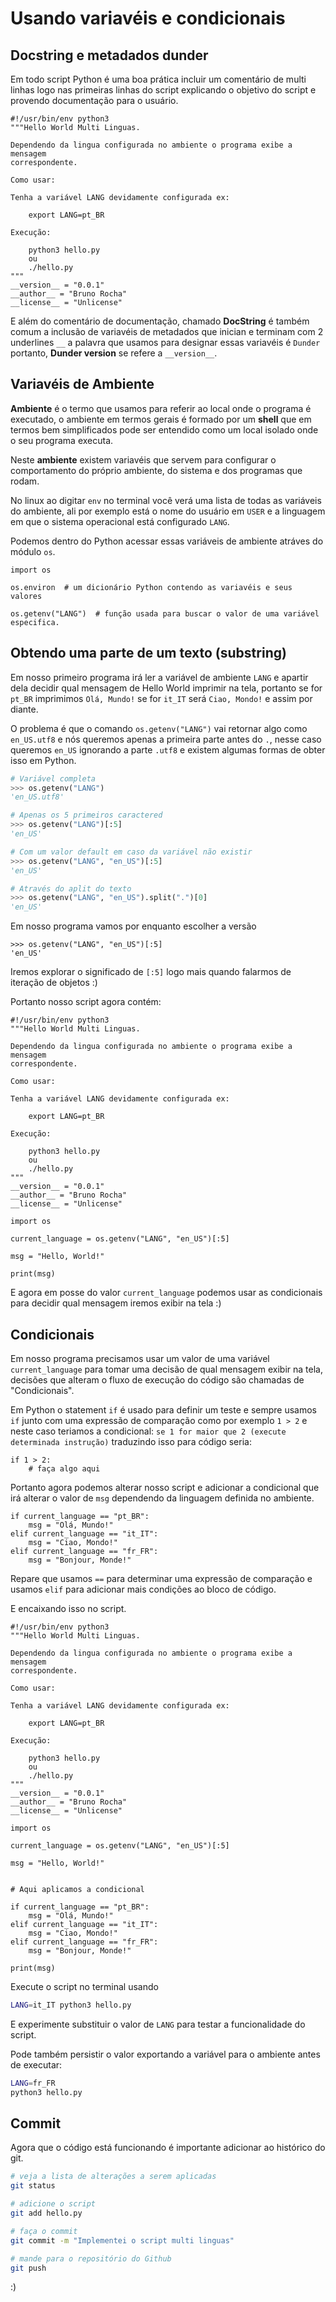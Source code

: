 # Usando variavéis e condicionais

## Docstring e metadados dunder

Em todo script Python é uma boa prática incluir um comentário de multi linhas
logo nas primeiras linhas do script explicando o objetivo do script e 
provendo documentação para o usuário.

```py=
#!/usr/bin/env python3
"""Hello World Multi Linguas.

Dependendo da lingua configurada no ambiente o programa exibe a mensagem 
correspondente.

Como usar:

Tenha a variável LANG devidamente configurada ex:

    export LANG=pt_BR

Execução:

    python3 hello.py
    ou
    ./hello.py
"""
__version__ = "0.0.1"
__author__ = "Bruno Rocha"
__license__ = "Unlicense"
```

E além do comentário de documentação, chamado **DocString** é também comum a 
inclusão de variavéis de metadados que inician e terminam com 2 underlines `__`
a palavra que usamos para designar essas variavéis é `Dunder` portanto,
**Dunder version** se refere a `__version__`.

## Variavéis de Ambiente

**Ambiente** é o termo que usamos para referir ao local onde o programa
é executado, o ambiente em termos gerais é formado por um **shell** que em
termos bem simplificados pode ser entendido como um local isolado onde o seu
programa executa.

Neste **ambiente** existem variavéis que servem para configurar o comportamento
do próprio ambiente, do sistema e dos programas que rodam.

No linux ao digitar `env` no terminal você verá uma lista de todas as variáveis
do ambiente, ali por exemplo está o nome do usuário em `USER` e a linguagem
em que o sistema operacional está configurado `LANG`.

Podemos dentro do Python acessar essas variáveis de ambiente atráves do módulo
`os`.


```py=
import os

os.environ  # um dicionário Python contendo as variavéis e seus valores

os.getenv("LANG")  # função usada para buscar o valor de uma variável especifica.
```

## Obtendo uma parte de um texto (substring)

Em nosso primeiro programa irá ler a variável de ambiente `LANG` e apartir dela decidir qual
mensagem de Hello World imprimir na tela, portanto se for `pt_BR` imprimimos
`Olá, Mundo!` se for `it_IT` será `Ciao, Mondo!` e assim por diante.

O problema é que o comando `os.getenv("LANG")` vai retornar algo como `en_US.utf8`
e nós queremos apenas a primeira parte antes do `.`, nesse caso queremos
`en_US` ignorando a parte `.utf8` e existem algumas formas de obter isso em Python.


```py
# Variável completa
>>> os.getenv("LANG")
'en_US.utf8'

# Apenas os 5 primeiros caractered
>>> os.getenv("LANG")[:5]
'en_US'

# Com um valor default em caso da variável não existir
>>> os.getenv("LANG", "en_US")[:5]
'en_US'

# Através do aplit do texto
>>> os.getenv("LANG", "en_US").split(".")[0]
'en_US'
```


Em nosso programa vamos por enquanto escolher a versão

```py=
>>> os.getenv("LANG", "en_US")[:5]
'en_US'
```

Iremos explorar o significado de `[:5]` logo mais quando falarmos de iteração 
de objetos :) 

Portanto nosso script agora contém:


```py=
#!/usr/bin/env python3
"""Hello World Multi Linguas.

Dependendo da lingua configurada no ambiente o programa exibe a mensagem 
correspondente.

Como usar:

Tenha a variável LANG devidamente configurada ex:

    export LANG=pt_BR

Execução:

    python3 hello.py
    ou
    ./hello.py
"""
__version__ = "0.0.1"
__author__ = "Bruno Rocha"
__license__ = "Unlicense"

import os

current_language = os.getenv("LANG", "en_US")[:5]

msg = "Hello, World!"

print(msg)
```

E agora em posse do valor `current_language` podemos usar as condicionais
para decidir qual mensagem iremos exibir na tela :) 

## Condicionais

Em nosso programa precisamos usar um valor de uma variável `current_language`
para tomar uma decisão de qual mensagem exibir na tela, decisões que alteram
o fluxo de execução do código são chamadas de "Condicionais".

Em Python o statement `if` é usado para definir um teste e sempre usamos `if`
junto com uma expressão de comparação como por exemplo `1 > 2` e neste caso
teriamos a condicional: `se 1 for maior que 2 (execute determinada instrução)`
traduzindo isso para código seria:

```py=
if 1 > 2:
    # faça algo aqui

```

Portanto agora podemos alterar nosso script e adicionar a condicional que irá
alterar o valor de `msg` dependendo da linguagem definida no ambiente.

```
if current_language == "pt_BR":
	msg = "Olá, Mundo!"
elif current_language == "it_IT":
	msg = "Ciao, Mondo!"
elif current_language == "fr_FR":
	msg = "Bonjour, Monde!"
```

Repare que usamos `==` para determinar uma expressão de comparação
e usamos `elif` para adicionar mais condições ao bloco de código. 

E encaixando isso no script.


```py=
#!/usr/bin/env python3
"""Hello World Multi Linguas.

Dependendo da lingua configurada no ambiente o programa exibe a mensagem 
correspondente.

Como usar:

Tenha a variável LANG devidamente configurada ex:

    export LANG=pt_BR

Execução:

    python3 hello.py
    ou
    ./hello.py
"""
__version__ = "0.0.1"
__author__ = "Bruno Rocha"
__license__ = "Unlicense"

import os

current_language = os.getenv("LANG", "en_US")[:5]

msg = "Hello, World!"


# Aqui aplicamos a condicional

if current_language == "pt_BR":
	msg = "Olá, Mundo!"
elif current_language == "it_IT":
	msg = "Ciao, Mondo!"
elif current_language == "fr_FR":
	msg = "Bonjour, Monde!"

print(msg)
```


Execute o script no terminal usando

```bash
LANG=it_IT python3 hello.py
```

E experimente substituir o valor de `LANG` para testar a funcionalidade do script.

Pode também persistir o valor exportando a variável para o ambiente antes de executar:

```bash
LANG=fr_FR
python3 hello.py
```

## Commit

Agora que o código está funcionando é importante adicionar ao histórico do git.

```bash
# veja a lista de alterações a serem aplicadas
git status

# adicione o script
git add hello.py

# faça o commit
git commit -m "Implementei o script multi linguas"

# mande para o repositório do Github
git push
```


:) 

